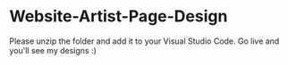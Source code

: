 # Website-Artist-Page-Design
Please unzip the folder and add it to your Visual Studio Code. Go live and you'll see my designs :)
